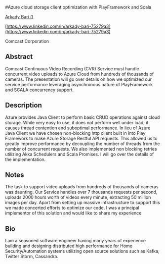 #Azure cloud storage client optimization with PlayFramework and Scala 

[Arkady Bari ()](http://twitter.com/)

[https://www.linkedin.com/in/arkady-bari-75279a3](https://www.linkedin.com/in/arkady-bari-75279a3)

Comcast Corporation

## Abstract

Comcast Continuous Video Recording (CVR) Service must handle concurrent video uploads to Azure Cloud from hundreds of thousands of cameras. The presentation will go over details on how we optimized our service performance leveraging asynchronous nature of PlayFramework and SCALA concurrency support.

## Description

Azure provides Java Client to perform basic CRUD operations against cloud storage. While very easy to use, it does not perform well under load; it causes thread contention and suboptimal performance. In lieu of Azure Java Client we have chosen non-blocking http client built in into Play Framework to make Azure Storage Restful API requests. This allowed us to greatly improve performance by decoupling the number of threads from the number of concurrent requests. We also implemented non blocking retries utilizing Akka Schedulers and Scala Promises. I will go over the details of the implementation.  

## Notes

The task to support video uploads from hundreds of thousands of cameras was daunting. Our Service handles over 7 thousands requests per second, uploads 2000 hours worth of videos every minute, extracting  50 million images per day. Apart from setting up massive infrastructure to support this we made concerted efforts to optimize our code. I was a principal implementor of this solution and would like to share my experience

## Bio
  
I am a seasoned software engineer having many years of experience building and designing distributed high performance for Home Security/Automation systems utilizing open source solutions such as Kafka, Twitter Storm, Cassandra.